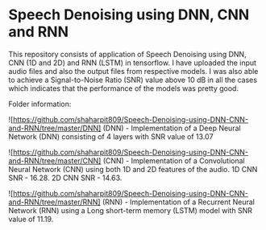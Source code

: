 # Speech Denoising using DNN, CNN and RNN

This repository consists of application of Speech Denoising using DNN, CNN (1D and 2D) and RNN (LSTM) in tensorflow. I have uploaded the input audio files and also the output files from respective models. I was also able to achieve a Signal-to-Noise Ratio (SNR) value above 10 dB in all the cases which indicates that the performance of the models was pretty good.

Folder information:

![https://github.com/shaharpit809/Speech-Denoising-using-DNN-CNN-and-RNN/tree/master/DNN] (DNN) - Implementation of a Deep Neural Network (DNN) consisting of 4 layers with SNR value of 13.07

![https://github.com/shaharpit809/Speech-Denoising-using-DNN-CNN-and-RNN/tree/master/CNN] (CNN) - Implementation of a Convolutional Neural Network (CNN) using both 1D and 2D features of the audio. 1D CNN SNR - 16.28. 2D CNN SNR - 14.63.

![https://github.com/shaharpit809/Speech-Denoising-using-DNN-CNN-and-RNN/tree/master/RNN] (RNN) - Implementation of a Recurrent Neural Network (RNN) using a Long short-term memory (LSTM) model with SNR value of 11.19.